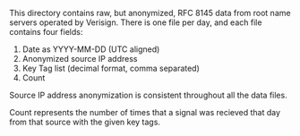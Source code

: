 This directory contains raw, but anonymized, RFC 8145 data from root
name servers operated by Verisign.  There is one file per day, and each
file contains four fields:

1. Date as YYYY-MM-DD (UTC aligned)
2. Anonymized source IP address 
3. Key Tag list (decimal format, comma separated)
4. Count

Source IP address anonymization is consistent throughout all the data
files.

Count represents the number of times that a signal was recieved that
day from that source with the given key tags.
